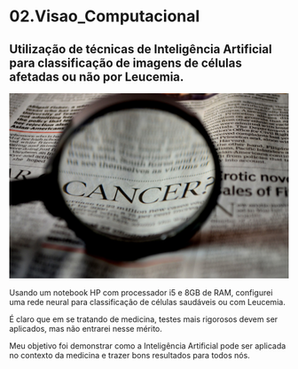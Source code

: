 # 02.Visao_Computacional
## Utilização de técnicas de Inteligência Artificial para classificação de imagens de células afetadas ou não por Leucemia.

<img src="cancer.jpg">

Usando um notebook HP com processador i5 e 8GB de RAM, configurei uma rede neural para classificação de células saudáveis ou com Leucemia.

É claro que em se tratando de medicina, testes mais rigorosos devem ser aplicados, mas não entrarei nesse mérito.

Meu objetivo foi demonstrar como a Inteligência Artificial pode ser aplicada no contexto da medicina e trazer bons resultados para todos nós.


